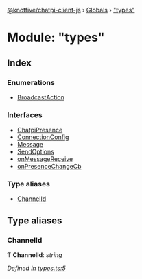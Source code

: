 [@knotfive/chatpi-client-js](../README.md) › [Globals](../globals.md) › ["types"](_types_.md)

# Module: "types"

## Index

### Enumerations

* [BroadcastAction](../enums/_types_.broadcastaction.md)

### Interfaces

* [ChatpiPresence](../interfaces/_types_.chatpipresence.md)
* [ConnectionConfig](../interfaces/_types_.connectionconfig.md)
* [Message](../interfaces/_types_.message.md)
* [SendOptions](../interfaces/_types_.sendoptions.md)
* [onMessageReceive](../interfaces/_types_.onmessagereceive.md)
* [onPresenceChangeCb](../interfaces/_types_.onpresencechangecb.md)

### Type aliases

* [ChannelId](_types_.md#channelid)

## Type aliases

###  ChannelId

Ƭ **ChannelId**: *string*

*Defined in [types.ts:5](https://github.com/ArcQ/chatpi/blob/1a5d498/clients/js/chatpi-client/src/types.ts#L5)*
